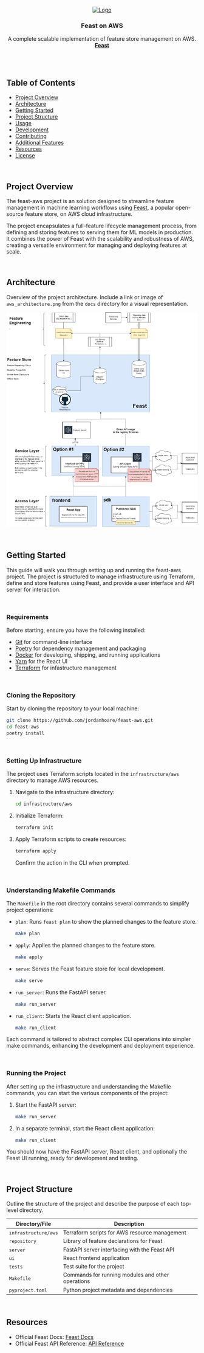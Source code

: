 <br />
<div align="center">
  <a href="https://streamlit.io/">
    <img src="docs/streamlit.png" alt="Logo" width="auto" height="78">
  </a>

<h3 align="center">Feast on AWS</h3>

  <p align="center">
    A complete scalable implementation of feature store management on AWS.
    <br />
    <a href="https://feast.dev/"><strong>Feast</strong></a>
    <br />
    <br />
  </p>
</div>

<br>


## Table of Contents
- [Project Overview](#project-overview)
- [Architecture](#architecture)
- [Getting Started](#getting-started)
- [Project Structure](#project-structure)
- [Usage](#usage)
- [Development](#development)
- [Contributing](#contributing)
- [Additional Features](#additional-features)
- [Resources](#resources)
- [License](#license)

<br>

## Project Overview
The feast-aws project is an solution designed to streamline feature management in machine learning workflows using [Feast](https://feast.dev/), a popular open-source feature store, on AWS cloud infrastructure. 

The project encapsulates a full-feature lifecycle management process, from defining and storing features to serving them for ML models in production. It combines the power of Feast with the scalability and robustness of AWS, creating a versatile environment for managing and deploying features at scale.

<br>

## Architecture

Overview of the project architecture. Include a link or image of `aws_architecture.png` from the `docs` directory for a visual representation.

![Architecture](docs/aws_architecture.png)

<br>

## Getting Started
This guide will walk you through setting up and running the feast-aws project. The project is structured to manage infrastructure using Terraform, define and store features using Feast, and provide a user interface and API server for interaction.

<br>

### Requirements
Before starting, ensure you have the following installed:

- [Git](https://git-scm.com/) for command-line interface
- [Poetry](https://python-poetry.org/) for dependency management and packaging
- [Docker](https://docs.docker.com/get-docker/) for developing, shipping, and running applications
- [Yarn](#) for the React UI
- [Terraform](#) for infastructure management

<br>

### Cloning the Repository

Start by cloning the repository to your local machine:

```bash
git clone https://github.com/jordanhoare/feast-aws.git
cd feast-aws
poetry install
```

<br>

### Setting Up Infrastructure

The project uses Terraform scripts located in the `infrastructure/aws` directory to manage AWS resources.

1. Navigate to the infrastructure directory:

   ```bash
   cd infrastructure/aws
   ```

2. Initialize Terraform:

   ```bash
   terraform init
   ```

3. Apply Terraform scripts to create resources:

   ```bash
   terraform apply
   ```

   Confirm the action in the CLI when prompted.

<br>

### Understanding Makefile Commands

The `Makefile` in the root directory contains several commands to simplify project operations:

- `plan`: Runs `feast plan` to show the planned changes to the feature store.
  
  ```bash
  make plan
  ```

- `apply`: Applies the planned changes to the feature store.

  ```bash
  make apply
  ```

- `serve`: Serves the Feast feature store for local development.

  ```bash
  make serve
  ```

- `run_server`: Runs the FastAPI server.

  ```bash
  make run_server
  ```

- `run_client`: Starts the React client application.

  ```bash
  make run_client
  ```

Each command is tailored to abstract complex CLI operations into simpler make commands, enhancing the development and deployment experience.

<br>

### Running the Project

After setting up the infrastructure and understanding the Makefile commands, you can start the various components of the project:

1. Start the FastAPI server:

   ```bash
   make run_server
   ```

2. In a separate terminal, start the React client application:

   ```bash
   make run_client
   ```

You should now have the FastAPI server, React client, and optionally the Feast UI running, ready for development and testing.

<br>

## Project Structure
Outline the structure of the project and describe the purpose of each top-level directory.

| Directory/File        | Description                                       |
|-----------------------|---------------------------------------------------|
| `infrastructure/aws`  | Terraform scripts for AWS resource management     |
| `repository`          | Library of feature declarations for Feast        |
| `server`              | FastAPI server interfacing with the Feast API    |
| `ui`                  | React frontend application                        |
| `tests`               | Test suite for the project                        |
| `Makefile`            | Commands for running modules and other operations |
| `pyproject.toml`      | Python project metadata and dependencies         |

<br>

## Resources
- Official Feast Docs: [Feast Docs](https://docs.feast.dev/)
- Official Feast API Reference: [API Reference](https://rtd.feast.dev/en/master/)

